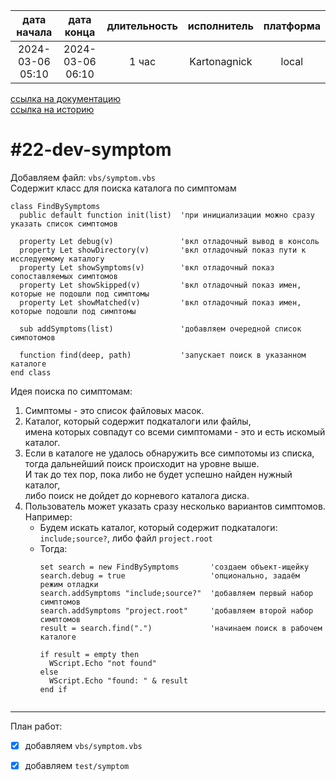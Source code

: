 |   дата начала    |    дата конца    | длительность | исполнитель  | платформа |
|:----------------:|:----------------:|:------------:|:------------:|:---------:|
| 2024-03-06 05:10 | 2024-03-06 06:10 |    1 час     | Kartonagnick |   local   |

[ссылка на документацию](../docs.md)  
[ссылка на историю](../history.md#-v022-dev)  

#22-dev-symptom
===============
Добавляем файл: `vbs/symptom.vbs`  
Содержит класс для поиска каталога по симптомам  

```vbs
class FindBySymptoms
  public default function init(list)  'при инициализации можно сразу указать список симптомов

  property Let debug(v)               'вкл отладочный вывод в консоль
  property Let showDirectory(v)       'вкл отладочный показ пути к исследуемому каталогу
  property Let showSymptoms(v)        'вкл отладочный показ сопоставляемых симптомов
  property Let showSkipped(v)         'вкл отладочный показ имен, которые не подошли под симптомы
  property Let showMatched(v)         'вкл отладочный показ имен, которые подошли под симптомы

  sub addSymptoms(list)               'добавляем очередной список симпотомов
 
  function find(deep, path)           'запускает поиск в указанном каталоге
end class
```

Идея поиска по симптомам:  
1. Симптомы - это список файловых масок.  
2. Каталог, который содержит подкаталоги или файлы,  
   имена которых совпадут со всеми симптомами - это и есть искомый каталог.  
3. Если в каталоге не удалось обнаружить все симпотомы из списка,  
   тогда дальнейший поиск происходит на уровне выше.  
   И так до тех пор, пока либо не будет успешно найден нужный каталог,  
   либо поиск не дойдет до корневого каталога диска.  
4. Пользователь может указать сразу несколько вариантов симптомов.  
   Например:  
     - Будем искать каталог, который содержит подкаталоги:  
       `include;source?`, либо файл `project.root`  
     - Тогда:  
       ```vbs
       set search = new FindBySymptoms       'создаем объект-ищейку 
       search.debug = true                   'опционально, задаём режим отладки
       search.addSymptoms "include;source?"  'добавляем первый набор симптомов
       search.addSymptoms "project.root"     'добавляем второй набор симптомов
       result = search.find(".")             'начинаем поиск в рабочем каталоге

       if result = empty then
         WScript.Echo "not found"
       else
         WScript.Echo "found: " & result
       end if
      ```

--------------------------------------------------------------------------------

План работ:  
  - [x] добавляем `vbs/symptom.vbs`  
  - [x] добавляем `test/symptom`  

